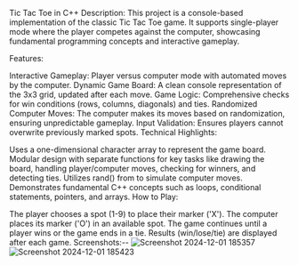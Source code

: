 Tic Tac Toe in C++
Description:
This project is a console-based implementation of the classic Tic Tac Toe game. It supports single-player mode where the player competes against the computer, showcasing fundamental programming concepts and interactive gameplay.

Features:

Interactive Gameplay: Player versus computer mode with automated moves by the computer.
Dynamic Game Board: A clean console representation of the 3x3 grid, updated after each move.
Game Logic: Comprehensive checks for win conditions (rows, columns, diagonals) and ties.
Randomized Computer Moves: The computer makes its moves based on randomization, ensuring unpredictable gameplay.
Input Validation: Ensures players cannot overwrite previously marked spots.
Technical Highlights:

Uses a one-dimensional character array to represent the game board.
Modular design with separate functions for key tasks like drawing the board, handling player/computer moves, checking for winners, and detecting ties.
Utilizes rand() from <ctime> to simulate computer moves.
Demonstrates fundamental C++ concepts such as loops, conditional statements, pointers, and arrays.
How to Play:

The player chooses a spot (1-9) to place their marker ('X').
The computer places its marker ('O') in an available spot.
The game continues until a player wins or the game ends in a tie.
Results (win/lose/tie) are displayed after each game.
Screenshots:--
![Screenshot 2024-12-01 185357](https://github.com/user-attachments/assets/80e431a3-a336-4469-8720-dae4492abd6a)
![Screenshot 2024-12-01 185423](https://github.com/user-attachments/assets/a388c08c-d761-4ee6-a671-ed6c155a854d)
